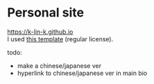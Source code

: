 # Personal site
https://k-lin-k.github.io<br>
I used [this template](https://themeforest.net/item/tokyo-personal-portfolio-template/31647361) (regular license).

todo: 
- make a chinese/japanese ver
- hyperlink to chinese/japanese ver in main bio
